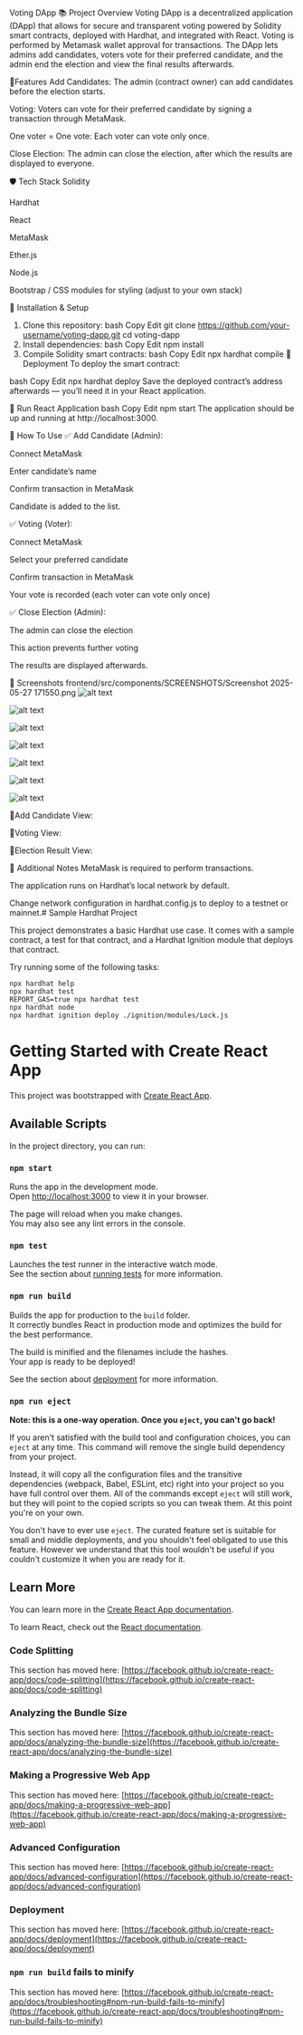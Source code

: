 Voting DApp
📚 Project Overview
Voting DApp is a decentralized application (DApp) that allows for secure and transparent voting powered by Solidity smart contracts, deployed with Hardhat, and integrated with React.
Voting is performed by Metamask wallet approval for transactions.
The DApp lets admins add candidates, voters vote for their preferred candidate, and the admin end the election and view the final results afterwards.

🔹Features
Add Candidates: The admin (contract owner) can add candidates before the election starts.

Voting: Voters can vote for their preferred candidate by signing a transaction through MetaMask.

One voter = One vote: Each voter can vote only once.

Close Election: The admin can close the election, after which the results are displayed to everyone.

🛡 Tech Stack
Solidity

Hardhat

React

MetaMask

Ether.js

Node.js

Bootstrap / CSS modules for styling (adjust to your own stack)

🔹 Installation & Setup
1. Clone this repository:
bash
Copy
Edit
git clone https://github.com/your-username/voting-dapp.git
cd voting-dapp
2. Install dependencies:
bash
Copy
Edit
npm install
3. Compile Solidity smart contracts:
bash
Copy
Edit
npx hardhat compile
🔹 Deployment
To deploy the smart contract:

bash
Copy
Edit
npx hardhat deploy
Save the deployed contract’s address afterwards — you’ll need it in your React application.

🔹 Run React Application
bash
Copy
Edit
npm start
The application should be up and running at http://localhost:3000.

🔹 How To Use
✅ Add Candidate (Admin):

Connect MetaMask

Enter candidate’s name

Confirm transaction in MetaMask

Candidate is added to the list.

✅ Voting (Voter):

Connect MetaMask

Select your preferred candidate

Confirm transaction in MetaMask

Your vote is recorded (each voter can vote only once)

✅ Close Election (Admin):

The admin can close the election

This action prevents further voting

The results are displayed afterwards.

🔹 Screenshots
frontend/src/components/SCREENSHOTS/Screenshot 2025-05-27 171550.png
![alt text](<src/components/SCREENSHOTS/Screenshot 2025-05-27 171550.png>)

![alt text](<src/components/SCREENSHOTS/Screenshot 2025-05-27 171613.png>)

![alt text](<src/components/SCREENSHOTS/Screenshot 2025-05-27 171717.png>)

![alt text](<src/components/SCREENSHOTS/Screenshot 2025-05-27 171751.png>)

![alt text](<src/components/SCREENSHOTS/Screenshot 2025-05-27 171814.png>)

![alt text](<src/components/SCREENSHOTS/Screenshot 2025-05-27 171832.png>)

![alt text](<src/components/SCREENSHOTS/Screenshot 2025-05-27 172245.png>)


🔹Add Candidate View:

🔹Voting View:

🔹Election Result View:

🔹 Additional Notes
MetaMask is required to perform transactions.

The application runs on Hardhat’s local network by default.

Change network configuration in hardhat.config.js to deploy to a testnet or mainnet.# Sample Hardhat Project

This project demonstrates a basic Hardhat use case. It comes with a sample contract, a test for that contract, and a Hardhat Ignition module that deploys that contract.

Try running some of the following tasks:

```shell
npx hardhat help
npx hardhat test
REPORT_GAS=true npx hardhat test
npx hardhat node
npx hardhat ignition deploy ./ignition/modules/Lock.js
```
# Getting Started with Create React App

This project was bootstrapped with [Create React App](https://github.com/facebook/create-react-app).

## Available Scripts

In the project directory, you can run:

### `npm start`

Runs the app in the development mode.\
Open [http://localhost:3000](http://localhost:3000) to view it in your browser.

The page will reload when you make changes.\
You may also see any lint errors in the console.

### `npm test`

Launches the test runner in the interactive watch mode.\
See the section about [running tests](https://facebook.github.io/create-react-app/docs/running-tests) for more information.

### `npm run build`

Builds the app for production to the `build` folder.\
It correctly bundles React in production mode and optimizes the build for the best performance.

The build is minified and the filenames include the hashes.\
Your app is ready to be deployed!

See the section about [deployment](https://facebook.github.io/create-react-app/docs/deployment) for more information.

### `npm run eject`

**Note: this is a one-way operation. Once you `eject`, you can't go back!**

If you aren't satisfied with the build tool and configuration choices, you can `eject` at any time. This command will remove the single build dependency from your project.

Instead, it will copy all the configuration files and the transitive dependencies (webpack, Babel, ESLint, etc) right into your project so you have full control over them. All of the commands except `eject` will still work, but they will point to the copied scripts so you can tweak them. At this point you're on your own.

You don't have to ever use `eject`. The curated feature set is suitable for small and middle deployments, and you shouldn't feel obligated to use this feature. However we understand that this tool wouldn't be useful if you couldn't customize it when you are ready for it.

## Learn More

You can learn more in the [Create React App documentation](https://facebook.github.io/create-react-app/docs/getting-started).

To learn React, check out the [React documentation](https://reactjs.org/).

### Code Splitting

This section has moved here: [https://facebook.github.io/create-react-app/docs/code-splitting](https://facebook.github.io/create-react-app/docs/code-splitting)

### Analyzing the Bundle Size

This section has moved here: [https://facebook.github.io/create-react-app/docs/analyzing-the-bundle-size](https://facebook.github.io/create-react-app/docs/analyzing-the-bundle-size)

### Making a Progressive Web App

This section has moved here: [https://facebook.github.io/create-react-app/docs/making-a-progressive-web-app](https://facebook.github.io/create-react-app/docs/making-a-progressive-web-app)

### Advanced Configuration

This section has moved here: [https://facebook.github.io/create-react-app/docs/advanced-configuration](https://facebook.github.io/create-react-app/docs/advanced-configuration)

### Deployment

This section has moved here: [https://facebook.github.io/create-react-app/docs/deployment](https://facebook.github.io/create-react-app/docs/deployment)

### `npm run build` fails to minify

This section has moved here: [https://facebook.github.io/create-react-app/docs/troubleshooting#npm-run-build-fails-to-minify](https://facebook.github.io/create-react-app/docs/troubleshooting#npm-run-build-fails-to-minify)
